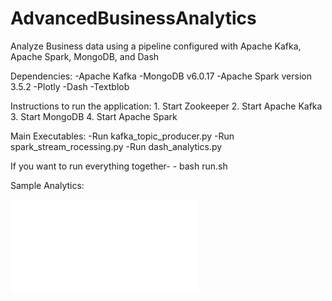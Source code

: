 # AdvancedBusinessAnalytics
 Analyze Business data using a pipeline configured with Apache Kafka, Apache Spark, MongoDB, and Dash

 Dependencies:
    -Apache Kafka
    -MongoDB v6.0.17
    -Apache Spark version 3.5.2
    -Plotly
    -Dash
    -Textblob

Instructions to run the application:
    1. Start Zookeeper
    2. Start Apache Kafka
    3. Start MongoDB
    4. Start Apache Spark

Main Executables:
    -Run kafka_topic_producer.py
    -Run spark_stream_rocessing.py
    -Run dash_analytics.py

If you want to run everything together-
    - bash run.sh

Sample Analytics:

![Link to dashboard2.pdf](example_analytics/dashboard2.pdf)
